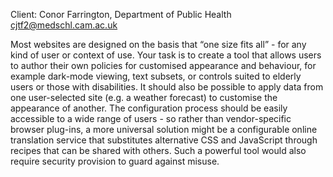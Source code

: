 Client: Conor Farrington, Department of Public Health
<cjtf2@medschl.cam.ac.uk>

Most websites are designed on the basis that “one size fits all” - for
any kind of user or context of use. Your task is to create a tool that
allows users to author their own policies for customised appearance and
behaviour, for example dark-mode viewing, text subsets, or controls
suited to elderly users or those with disabilities. It should also be
possible to apply data from one user-selected site (e.g. a weather
forecast) to customise the appearance of another. The configuration
process should be easily accessible to a wide range of users - so rather
than vendor-specific browser plug-ins, a more universal solution might
be a configurable online translation service that substitutes
alternative CSS and JavaScript through recipes that can be shared with
others. Such a powerful tool would also require security provision to
guard against misuse.